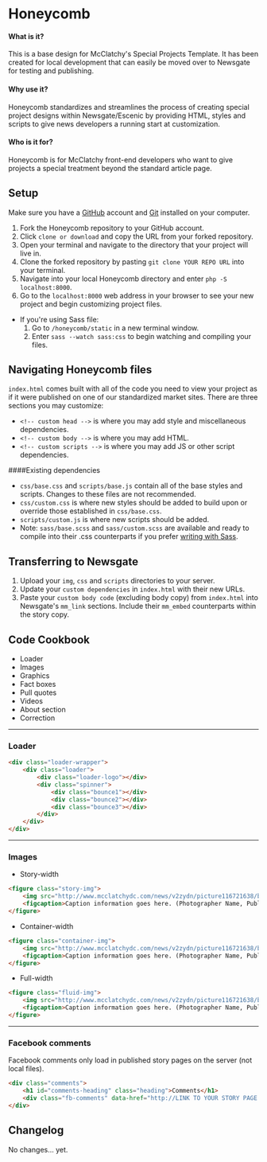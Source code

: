 # Honeycomb

#### What is it?
This is a base design for McClatchy's Special Projects Template. It has been created for local development that can easily be moved over to Newsgate for testing and publishing. 

#### Why use it?
Honeycomb standardizes and streamlines the process of creating special project designs within Newsgate/Escenic by providing HTML, styles and scripts to give news developers a running start at customization.

#### Who is it for?
Honeycomb is for McClatchy front-end developers who want to give projects a special treatment beyond the standard article page.

## Setup

Make sure you have a [GitHub](https://github.com/) account and [Git](https://git-scm.com/downloads) installed on your computer.

1. Fork the Honeycomb repository to your GitHub account.
2. Click `clone or download` and copy the URL from your forked repository.
3. Open your terminal and navigate to the directory that your project will live in.
4. Clone the forked repository by pasting `git clone YOUR REPO URL` into your terminal.
5. Navigate into your local Honeycomb directory and enter `php -S localhost:8000`.
6. Go to the `localhost:8000` web address in your browser to see your new project and begin customizing project files.
  * If you're using Sass file:
    1. Go to `/honeycomb/static` in a new terminal window.
    2. Enter `sass --watch sass:css` to begin watching and compiling your files.

## Navigating Honeycomb files
`index.html` comes built with all of the code you need to view your project as if it were published on one of our standardized market sites. There are three sections you may customize:
- `<!-- custom head -->` is where you may add style and miscellaneous dependencies.
- `<!-- custom body -->` is where you may add HTML.
- `<!-- custom scripts -->` is where you may add JS or other script dependencies.

####Existing dependencies
- `css/base.css` and `scripts/base.js` contain all of the base styles and scripts. Changes to these files are not recommended. 
- `css/custom.css` is where new styles should be added to build upon or override those established in `css/base.css`.
- `scripts/custom.js` is where new scripts should be added.
- Note: `sass/base.scss` and `sass/custom.scss` are available and ready to compile into their .css counterparts if you prefer [writing with Sass](http://sass-lang.com/install). 

## Transferring to Newsgate
1. Upload your `img`, `css` and `scripts` directories to your server.
2. Update your `custom dependencies` in `index.html` with their new URLs.
3. Paste your `custom body code` (excluding body copy) from `index.html` into Newsgate's `mm_link` sections. Include their `mm_embed` counterparts within the story copy.

## Code Cookbook

- Loader
- Images
- Graphics
- Fact boxes
- Pull quotes
- Videos
- About section
- Correction

***

### Loader

```html
<div class="loader-wrapper">
    <div class="loader">
        <div class="loader-logo"></div>
        <div class="spinner">
            <div class="bounce1"></div>
            <div class="bounce2"></div>
            <div class="bounce3"></div>
        </div>
    </div>
</div>
```
***

### Images

* Story-width

```html
<figure class="story-img">
    <img src="http://www.mcclatchydc.com/news/v2zydn/picture116721638/binary/placeholder1.png"/>
    <figcaption>Caption information goes here. (Photographer Name, Publication)</figcaption>
</figure>
```

* Container-width

```html
<figure class="container-img">
    <img src="http://www.mcclatchydc.com/news/v2zydn/picture116721638/binary/placeholder1.png"/>
    <figcaption>Caption information goes here. (Photographer Name, Publication)</figcaption>
</figure>
```

* Full-width

```html
<figure class="fluid-img">
    <img src="http://www.mcclatchydc.com/news/v2zydn/picture116721638/binary/placeholder1.png"/>
    <figcaption>Caption information goes here. (Photographer Name, Publication)</figcaption>
</figure>
```
***

### Facebook comments

Facebook comments only load in published story pages on the server (not local files).
```html
<div class="comments">
    <h1 id="comments-heading" class="heading">Comments</h1>
    <div class="fb-comments" data-href="http://LINK TO YOUR STORY PAGE GOES HERE.html" data-numposts="10" data-width="100%" data-colorscheme="light"></div>
</div>
```

## Changelog
No changes... yet.
